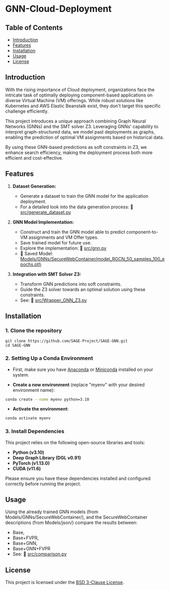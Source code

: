 # GNN-Cloud-Deployment

## Table of Contents

- [Introduction](#introduction)
- [Features](#features)
- [Installation](#installation)
- [Usage](#usage)
- [License](#license)


## Introduction

With the rising importance of Cloud deployment, organizations face the intricate task of optimally deploying component-based applications on diverse Virtual Machine (VM) offerings. While robust solutions like Kubernetes and AWS Elastic Beanstalk exist, they don't target this specific challenge efficiently.

This project introduces a unique approach combining Graph Neural Networks (GNNs) and the SMT solver Z3. Leveraging GNNs' capability to interpret graph-structured data, we model past deployments as graphs, enabling the prediction of optimal VM assignments based on historical data.

By using these GNN-based predictions as soft constraints in Z3, we enhance search efficiency, making the deployment process both more efficient and cost-effective.


## Features

1. **Dataset Generation:** 
   - Generate a dataset to train the GNN model for the application deployment.
   - For a detailed look into the data generation process: 🔗 [src/generate_dataset.py](./src/generate_dataset.py)

2. **GNN Model Implementation:**
   - Construct and train the GNN model able to predict component-to-VM assignments and VM Offer types.
   - Save trained model for future use.
   - Explore the implementation: 🔗 [src/gnn.py](./src/trainRGCN.py)
   - 🔗 Saved Model: [Models/GNNs/SecureWebContainer/model_RGCN_50_samples_100_epochs.pth](./Models/GNNs/SecureWebContainer/model_RGCN_50_samples_100_epochs.pth)

3. **Integration with SMT Solver Z3:**
   - Transform GNN predictions into soft constraints.
   - Guide the Z3 solver towards an optimal solution using these constraints.
   - See: 🔗 [src/Wrapper_GNN_Z3.py](./src/Wrapper_GNN_Z3.py)

## Installation

### 1. Clone the repository

```
git clone https://github.com/SAGE-Project/SAGE-GNN.git
cd SAGE-GNN
```

### 2. Setting Up a Conda Environment

- First, make sure you have [Anaconda](https://www.anaconda.com/products/distribution) or [Miniconda](https://docs.conda.io/en/latest/miniconda.html) installed on your system.

- **Create a new environment** (replace "myenv" with your desired environment name):

```bash
conda create --name myenv python=3.10
```

- **Activate the environment**:
```bash
conda activate myenv
```

### 3. Install Dependencies

This project relies on the following open-source libraries and tools:

- **Python (v3.10)**
- **Deep Graph Library (DGL v0.91)**
- **PyTorch (v1.13.0)**
- **CUDA (v11.6)**

Please ensure you have these dependencies installed and configured correctly before running the project.

## Usage

Using the already trained GNN models (from Models/GNNs/SecureWebContainer/), and the SecureWebContainer descriptions (from Models/json/) compare the results between:
   - Base, 
   - Base+FVPR, 
   - Base+GNN, 
   - Base+GNN+FVPR
   - See: 🔗 [src/comparison.py](./src/comparison.py)

## License

This project is licensed under the [BSD 3-Clause License](LICENCE).

